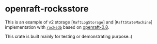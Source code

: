 # openraft-rocksstore

This is an example of v2 storage [`RaftLogStorage`] and [`RaftStateMachine`] implementation
with [`rocksdb`](https://docs.rs/rocksdb/latest/rocksdb/) based on [openraft-0.8](https://github.com/datafuselabs/openraft/tree/release-0.8).

This crate is built mainly for testing or demonstrating purpose.:)
